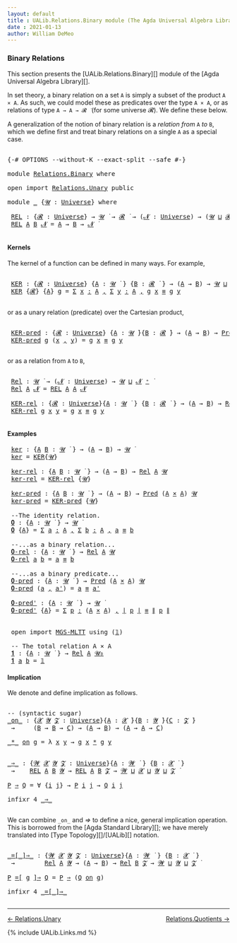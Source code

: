 ```yaml
---
layout: default
title : UALib.Relations.Binary module (The Agda Universal Algebra Library)
date : 2021-01-13
author: William DeMeo
---
```


### <a id="binary-relations">Binary Relations</a>

This section presents the [UALib.Relations.Binary][] module of the [Agda Universal Algebra Library][].

In set theory, a binary relation on a set `A` is simply a subset of the product `A × A`.  As such, we could model these as predicates over the type `A × A`, or as relations of type `A → A → 𝓡 ̇` (for some universe 𝓡). We define these below.

A generalization of the notion of binary relation is a *relation from* `A` *to* `B`, which we define first and treat binary relations on a single `A` as a special case.

<pre class="Agda">

<a id="722" class="Symbol">{-#</a> <a id="726" class="Keyword">OPTIONS</a> <a id="734" class="Pragma">--without-K</a> <a id="746" class="Pragma">--exact-split</a> <a id="760" class="Pragma">--safe</a> <a id="767" class="Symbol">#-}</a>

<a id="772" class="Keyword">module</a> <a id="779" href="Relations.Binary.html" class="Module">Relations.Binary</a> <a id="796" class="Keyword">where</a>

<a id="803" class="Keyword">open</a> <a id="808" class="Keyword">import</a> <a id="815" href="Relations.Unary.html" class="Module">Relations.Unary</a> <a id="831" class="Keyword">public</a>

<a id="839" class="Keyword">module</a> <a id="846" href="Relations.Binary.html#846" class="Module">_</a> <a id="848" class="Symbol">{</a><a id="849" href="Relations.Binary.html#849" class="Bound">𝓤</a> <a id="851" class="Symbol">:</a> <a id="853" href="Agda.Primitive.html#423" class="Postulate">Universe</a><a id="861" class="Symbol">}</a> <a id="863" class="Keyword">where</a>

 <a id="871" href="Relations.Binary.html#871" class="Function">REL</a> <a id="875" class="Symbol">:</a> <a id="877" class="Symbol">{</a><a id="878" href="Relations.Binary.html#878" class="Bound">𝓡</a> <a id="880" class="Symbol">:</a> <a id="882" href="Agda.Primitive.html#423" class="Postulate">Universe</a><a id="890" class="Symbol">}</a> <a id="892" class="Symbol">→</a> <a id="894" href="Relations.Binary.html#849" class="Bound">𝓤</a> <a id="896" href="Universes.html#403" class="Function Operator">̇</a> <a id="898" class="Symbol">→</a> <a id="900" href="Relations.Binary.html#878" class="Bound">𝓡</a> <a id="902" href="Universes.html#403" class="Function Operator">̇</a> <a id="904" class="Symbol">→</a> <a id="906" class="Symbol">(</a><a id="907" href="Relations.Binary.html#907" class="Bound">𝓝</a> <a id="909" class="Symbol">:</a> <a id="911" href="Agda.Primitive.html#423" class="Postulate">Universe</a><a id="919" class="Symbol">)</a> <a id="921" class="Symbol">→</a> <a id="923" class="Symbol">(</a><a id="924" href="Relations.Binary.html#849" class="Bound">𝓤</a> <a id="926" href="Agda.Primitive.html#636" class="Primitive Operator">⊔</a> <a id="928" href="Relations.Binary.html#878" class="Bound">𝓡</a> <a id="930" href="Agda.Primitive.html#636" class="Primitive Operator">⊔</a> <a id="932" href="Relations.Binary.html#907" class="Bound">𝓝</a> <a id="934" href="Agda.Primitive.html#606" class="Primitive Operator">⁺</a><a id="935" class="Symbol">)</a> <a id="937" href="Universes.html#403" class="Function Operator">̇</a>
 <a id="940" href="Relations.Binary.html#871" class="Function">REL</a> <a id="944" href="Relations.Binary.html#944" class="Bound">A</a> <a id="946" href="Relations.Binary.html#946" class="Bound">B</a> <a id="948" href="Relations.Binary.html#948" class="Bound">𝓝</a> <a id="950" class="Symbol">=</a> <a id="952" href="Relations.Binary.html#944" class="Bound">A</a> <a id="954" class="Symbol">→</a> <a id="956" href="Relations.Binary.html#946" class="Bound">B</a> <a id="958" class="Symbol">→</a> <a id="960" href="Relations.Binary.html#948" class="Bound">𝓝</a> <a id="962" href="Universes.html#403" class="Function Operator">̇</a>

</pre>


#### <a id="kernels">Kernels</a>

The kernel of a function can be defined in many ways. For example,

<pre class="Agda">

 <a id="1095" href="Relations.Binary.html#1095" class="Function">KER</a> <a id="1099" class="Symbol">:</a> <a id="1101" class="Symbol">{</a><a id="1102" href="Relations.Binary.html#1102" class="Bound">𝓡</a> <a id="1104" class="Symbol">:</a> <a id="1106" href="Agda.Primitive.html#423" class="Postulate">Universe</a><a id="1114" class="Symbol">}</a> <a id="1116" class="Symbol">{</a><a id="1117" href="Relations.Binary.html#1117" class="Bound">A</a> <a id="1119" class="Symbol">:</a> <a id="1121" href="Relations.Binary.html#849" class="Bound">𝓤</a> <a id="1123" href="Universes.html#403" class="Function Operator">̇</a> <a id="1125" class="Symbol">}</a> <a id="1127" class="Symbol">{</a><a id="1128" href="Relations.Binary.html#1128" class="Bound">B</a> <a id="1130" class="Symbol">:</a> <a id="1132" href="Relations.Binary.html#1102" class="Bound">𝓡</a> <a id="1134" href="Universes.html#403" class="Function Operator">̇</a> <a id="1136" class="Symbol">}</a> <a id="1138" class="Symbol">→</a> <a id="1140" class="Symbol">(</a><a id="1141" href="Relations.Binary.html#1117" class="Bound">A</a> <a id="1143" class="Symbol">→</a> <a id="1145" href="Relations.Binary.html#1128" class="Bound">B</a><a id="1146" class="Symbol">)</a> <a id="1148" class="Symbol">→</a> <a id="1150" href="Relations.Binary.html#849" class="Bound">𝓤</a> <a id="1152" href="Agda.Primitive.html#636" class="Primitive Operator">⊔</a> <a id="1154" href="Relations.Binary.html#1102" class="Bound">𝓡</a> <a id="1156" href="Universes.html#403" class="Function Operator">̇</a>
 <a id="1159" href="Relations.Binary.html#1095" class="Function">KER</a> <a id="1163" class="Symbol">{</a><a id="1164" href="Relations.Binary.html#1164" class="Bound">𝓡</a><a id="1165" class="Symbol">}</a> <a id="1167" class="Symbol">{</a><a id="1168" href="Relations.Binary.html#1168" class="Bound">A</a><a id="1169" class="Symbol">}</a> <a id="1171" href="Relations.Binary.html#1171" class="Bound">g</a> <a id="1173" class="Symbol">=</a> <a id="1175" href="MGS-MLTT.html#3074" class="Function">Σ</a> <a id="1177" href="Relations.Binary.html#1177" class="Bound">x</a> <a id="1179" href="MGS-MLTT.html#3074" class="Function">꞉</a> <a id="1181" href="Relations.Binary.html#1168" class="Bound">A</a> <a id="1183" href="MGS-MLTT.html#3074" class="Function">,</a> <a id="1185" href="MGS-MLTT.html#3074" class="Function">Σ</a> <a id="1187" href="Relations.Binary.html#1187" class="Bound">y</a> <a id="1189" href="MGS-MLTT.html#3074" class="Function">꞉</a> <a id="1191" href="Relations.Binary.html#1168" class="Bound">A</a> <a id="1193" href="MGS-MLTT.html#3074" class="Function">,</a> <a id="1195" href="Relations.Binary.html#1171" class="Bound">g</a> <a id="1197" href="Relations.Binary.html#1177" class="Bound">x</a> <a id="1199" href="Prelude.Inverses.html#620" class="Datatype Operator">≡</a> <a id="1201" href="Relations.Binary.html#1171" class="Bound">g</a> <a id="1203" href="Relations.Binary.html#1187" class="Bound">y</a>

</pre>

or as a unary relation (predicate) over the Cartesian product,

<pre class="Agda">

 <a id="1297" href="Relations.Binary.html#1297" class="Function">KER-pred</a> <a id="1306" class="Symbol">:</a> <a id="1308" class="Symbol">{</a><a id="1309" href="Relations.Binary.html#1309" class="Bound">𝓡</a> <a id="1311" class="Symbol">:</a> <a id="1313" href="Agda.Primitive.html#423" class="Postulate">Universe</a><a id="1321" class="Symbol">}</a> <a id="1323" class="Symbol">{</a><a id="1324" href="Relations.Binary.html#1324" class="Bound">A</a> <a id="1326" class="Symbol">:</a> <a id="1328" href="Relations.Binary.html#849" class="Bound">𝓤</a> <a id="1330" href="Universes.html#403" class="Function Operator">̇</a><a id="1331" class="Symbol">}{</a><a id="1333" href="Relations.Binary.html#1333" class="Bound">B</a> <a id="1335" class="Symbol">:</a> <a id="1337" href="Relations.Binary.html#1309" class="Bound">𝓡</a> <a id="1339" href="Universes.html#403" class="Function Operator">̇</a><a id="1340" class="Symbol">}</a> <a id="1342" class="Symbol">→</a> <a id="1344" class="Symbol">(</a><a id="1345" href="Relations.Binary.html#1324" class="Bound">A</a> <a id="1347" class="Symbol">→</a> <a id="1349" href="Relations.Binary.html#1333" class="Bound">B</a><a id="1350" class="Symbol">)</a> <a id="1352" class="Symbol">→</a> <a id="1354" href="Relations.Unary.html#1062" class="Function">Pred</a> <a id="1359" class="Symbol">(</a><a id="1360" href="Relations.Binary.html#1324" class="Bound">A</a> <a id="1362" href="MGS-MLTT.html#3515" class="Function Operator">×</a> <a id="1364" href="Relations.Binary.html#1324" class="Bound">A</a><a id="1365" class="Symbol">)</a> <a id="1367" href="Relations.Binary.html#1309" class="Bound">𝓡</a>
 <a id="1370" href="Relations.Binary.html#1297" class="Function">KER-pred</a> <a id="1379" href="Relations.Binary.html#1379" class="Bound">g</a> <a id="1381" class="Symbol">(</a><a id="1382" href="Relations.Binary.html#1382" class="Bound">x</a> <a id="1384" href="Prelude.Equality.html#463" class="InductiveConstructor Operator">,</a> <a id="1386" href="Relations.Binary.html#1386" class="Bound">y</a><a id="1387" class="Symbol">)</a> <a id="1389" class="Symbol">=</a> <a id="1391" href="Relations.Binary.html#1379" class="Bound">g</a> <a id="1393" href="Relations.Binary.html#1382" class="Bound">x</a> <a id="1395" href="Prelude.Inverses.html#620" class="Datatype Operator">≡</a> <a id="1397" href="Relations.Binary.html#1379" class="Bound">g</a> <a id="1399" href="Relations.Binary.html#1386" class="Bound">y</a>

</pre>

or as a relation from `A` to `B`,

<pre class="Agda">

 <a id="1464" href="Relations.Binary.html#1464" class="Function">Rel</a> <a id="1468" class="Symbol">:</a> <a id="1470" href="Relations.Binary.html#849" class="Bound">𝓤</a> <a id="1472" href="Universes.html#403" class="Function Operator">̇</a> <a id="1474" class="Symbol">→</a> <a id="1476" class="Symbol">(</a><a id="1477" href="Relations.Binary.html#1477" class="Bound">𝓝</a> <a id="1479" class="Symbol">:</a> <a id="1481" href="Agda.Primitive.html#423" class="Postulate">Universe</a><a id="1489" class="Symbol">)</a> <a id="1491" class="Symbol">→</a> <a id="1493" href="Relations.Binary.html#849" class="Bound">𝓤</a> <a id="1495" href="Agda.Primitive.html#636" class="Primitive Operator">⊔</a> <a id="1497" href="Relations.Binary.html#1477" class="Bound">𝓝</a> <a id="1499" href="Agda.Primitive.html#606" class="Primitive Operator">⁺</a> <a id="1501" href="Universes.html#403" class="Function Operator">̇</a>
 <a id="1504" href="Relations.Binary.html#1464" class="Function">Rel</a> <a id="1508" href="Relations.Binary.html#1508" class="Bound">A</a> <a id="1510" href="Relations.Binary.html#1510" class="Bound">𝓝</a> <a id="1512" class="Symbol">=</a> <a id="1514" href="Relations.Binary.html#871" class="Function">REL</a> <a id="1518" href="Relations.Binary.html#1508" class="Bound">A</a> <a id="1520" href="Relations.Binary.html#1508" class="Bound">A</a> <a id="1522" href="Relations.Binary.html#1510" class="Bound">𝓝</a>

 <a id="1526" href="Relations.Binary.html#1526" class="Function">KER-rel</a> <a id="1534" class="Symbol">:</a> <a id="1536" class="Symbol">{</a><a id="1537" href="Relations.Binary.html#1537" class="Bound">𝓡</a> <a id="1539" class="Symbol">:</a> <a id="1541" href="Agda.Primitive.html#423" class="Postulate">Universe</a><a id="1549" class="Symbol">}{</a><a id="1551" href="Relations.Binary.html#1551" class="Bound">A</a> <a id="1553" class="Symbol">:</a> <a id="1555" href="Relations.Binary.html#849" class="Bound">𝓤</a> <a id="1557" href="Universes.html#403" class="Function Operator">̇</a> <a id="1559" class="Symbol">}</a> <a id="1561" class="Symbol">{</a><a id="1562" href="Relations.Binary.html#1562" class="Bound">B</a> <a id="1564" class="Symbol">:</a> <a id="1566" href="Relations.Binary.html#1537" class="Bound">𝓡</a> <a id="1568" href="Universes.html#403" class="Function Operator">̇</a> <a id="1570" class="Symbol">}</a> <a id="1572" class="Symbol">→</a> <a id="1574" class="Symbol">(</a><a id="1575" href="Relations.Binary.html#1551" class="Bound">A</a> <a id="1577" class="Symbol">→</a> <a id="1579" href="Relations.Binary.html#1562" class="Bound">B</a><a id="1580" class="Symbol">)</a> <a id="1582" class="Symbol">→</a> <a id="1584" href="Relations.Binary.html#1464" class="Function">Rel</a> <a id="1588" href="Relations.Binary.html#1551" class="Bound">A</a> <a id="1590" href="Relations.Binary.html#1537" class="Bound">𝓡</a>
 <a id="1593" href="Relations.Binary.html#1526" class="Function">KER-rel</a> <a id="1601" href="Relations.Binary.html#1601" class="Bound">g</a> <a id="1603" href="Relations.Binary.html#1603" class="Bound">x</a> <a id="1605" href="Relations.Binary.html#1605" class="Bound">y</a> <a id="1607" class="Symbol">=</a> <a id="1609" href="Relations.Binary.html#1601" class="Bound">g</a> <a id="1611" href="Relations.Binary.html#1603" class="Bound">x</a> <a id="1613" href="Prelude.Inverses.html#620" class="Datatype Operator">≡</a> <a id="1615" href="Relations.Binary.html#1601" class="Bound">g</a> <a id="1617" href="Relations.Binary.html#1605" class="Bound">y</a>

</pre>

#### <a id="examples">Examples</a>

<pre class="Agda">
 <a id="1682" href="Relations.Binary.html#1682" class="Function">ker</a> <a id="1686" class="Symbol">:</a> <a id="1688" class="Symbol">{</a><a id="1689" href="Relations.Binary.html#1689" class="Bound">A</a> <a id="1691" href="Relations.Binary.html#1691" class="Bound">B</a> <a id="1693" class="Symbol">:</a> <a id="1695" href="Relations.Binary.html#849" class="Bound">𝓤</a> <a id="1697" href="Universes.html#403" class="Function Operator">̇</a> <a id="1699" class="Symbol">}</a> <a id="1701" class="Symbol">→</a> <a id="1703" class="Symbol">(</a><a id="1704" href="Relations.Binary.html#1689" class="Bound">A</a> <a id="1706" class="Symbol">→</a> <a id="1708" href="Relations.Binary.html#1691" class="Bound">B</a><a id="1709" class="Symbol">)</a> <a id="1711" class="Symbol">→</a> <a id="1713" href="Relations.Binary.html#849" class="Bound">𝓤</a> <a id="1715" href="Universes.html#403" class="Function Operator">̇</a>
 <a id="1718" href="Relations.Binary.html#1682" class="Function">ker</a> <a id="1722" class="Symbol">=</a> <a id="1724" href="Relations.Binary.html#1095" class="Function">KER</a><a id="1727" class="Symbol">{</a><a id="1728" href="Relations.Binary.html#849" class="Bound">𝓤</a><a id="1729" class="Symbol">}</a>

 <a id="1733" href="Relations.Binary.html#1733" class="Function">ker-rel</a> <a id="1741" class="Symbol">:</a> <a id="1743" class="Symbol">{</a><a id="1744" href="Relations.Binary.html#1744" class="Bound">A</a> <a id="1746" href="Relations.Binary.html#1746" class="Bound">B</a> <a id="1748" class="Symbol">:</a> <a id="1750" href="Relations.Binary.html#849" class="Bound">𝓤</a> <a id="1752" href="Universes.html#403" class="Function Operator">̇</a> <a id="1754" class="Symbol">}</a> <a id="1756" class="Symbol">→</a> <a id="1758" class="Symbol">(</a><a id="1759" href="Relations.Binary.html#1744" class="Bound">A</a> <a id="1761" class="Symbol">→</a> <a id="1763" href="Relations.Binary.html#1746" class="Bound">B</a><a id="1764" class="Symbol">)</a> <a id="1766" class="Symbol">→</a> <a id="1768" href="Relations.Binary.html#1464" class="Function">Rel</a> <a id="1772" href="Relations.Binary.html#1744" class="Bound">A</a> <a id="1774" href="Relations.Binary.html#849" class="Bound">𝓤</a>
 <a id="1777" href="Relations.Binary.html#1733" class="Function">ker-rel</a> <a id="1785" class="Symbol">=</a> <a id="1787" href="Relations.Binary.html#1526" class="Function">KER-rel</a> <a id="1795" class="Symbol">{</a><a id="1796" href="Relations.Binary.html#849" class="Bound">𝓤</a><a id="1797" class="Symbol">}</a>

 <a id="1801" href="Relations.Binary.html#1801" class="Function">ker-pred</a> <a id="1810" class="Symbol">:</a> <a id="1812" class="Symbol">{</a><a id="1813" href="Relations.Binary.html#1813" class="Bound">A</a> <a id="1815" href="Relations.Binary.html#1815" class="Bound">B</a> <a id="1817" class="Symbol">:</a> <a id="1819" href="Relations.Binary.html#849" class="Bound">𝓤</a> <a id="1821" href="Universes.html#403" class="Function Operator">̇</a> <a id="1823" class="Symbol">}</a> <a id="1825" class="Symbol">→</a> <a id="1827" class="Symbol">(</a><a id="1828" href="Relations.Binary.html#1813" class="Bound">A</a> <a id="1830" class="Symbol">→</a> <a id="1832" href="Relations.Binary.html#1815" class="Bound">B</a><a id="1833" class="Symbol">)</a> <a id="1835" class="Symbol">→</a> <a id="1837" href="Relations.Unary.html#1062" class="Function">Pred</a> <a id="1842" class="Symbol">(</a><a id="1843" href="Relations.Binary.html#1813" class="Bound">A</a> <a id="1845" href="MGS-MLTT.html#3515" class="Function Operator">×</a> <a id="1847" href="Relations.Binary.html#1813" class="Bound">A</a><a id="1848" class="Symbol">)</a> <a id="1850" href="Relations.Binary.html#849" class="Bound">𝓤</a>
 <a id="1853" href="Relations.Binary.html#1801" class="Function">ker-pred</a> <a id="1862" class="Symbol">=</a> <a id="1864" href="Relations.Binary.html#1297" class="Function">KER-pred</a> <a id="1873" class="Symbol">{</a><a id="1874" href="Relations.Binary.html#849" class="Bound">𝓤</a><a id="1875" class="Symbol">}</a>

 <a id="1879" class="Comment">--The identity relation.</a>
 <a id="1905" href="Relations.Binary.html#1905" class="Function">𝟎</a> <a id="1907" class="Symbol">:</a> <a id="1909" class="Symbol">{</a><a id="1910" href="Relations.Binary.html#1910" class="Bound">A</a> <a id="1912" class="Symbol">:</a> <a id="1914" href="Relations.Binary.html#849" class="Bound">𝓤</a> <a id="1916" href="Universes.html#403" class="Function Operator">̇</a> <a id="1918" class="Symbol">}</a> <a id="1920" class="Symbol">→</a> <a id="1922" href="Relations.Binary.html#849" class="Bound">𝓤</a> <a id="1924" href="Universes.html#403" class="Function Operator">̇</a>
 <a id="1927" href="Relations.Binary.html#1905" class="Function">𝟎</a> <a id="1929" class="Symbol">{</a><a id="1930" href="Relations.Binary.html#1930" class="Bound">A</a><a id="1931" class="Symbol">}</a> <a id="1933" class="Symbol">=</a> <a id="1935" href="MGS-MLTT.html#3074" class="Function">Σ</a> <a id="1937" href="Relations.Binary.html#1937" class="Bound">a</a> <a id="1939" href="MGS-MLTT.html#3074" class="Function">꞉</a> <a id="1941" href="Relations.Binary.html#1930" class="Bound">A</a> <a id="1943" href="MGS-MLTT.html#3074" class="Function">,</a> <a id="1945" href="MGS-MLTT.html#3074" class="Function">Σ</a> <a id="1947" href="Relations.Binary.html#1947" class="Bound">b</a> <a id="1949" href="MGS-MLTT.html#3074" class="Function">꞉</a> <a id="1951" href="Relations.Binary.html#1930" class="Bound">A</a> <a id="1953" href="MGS-MLTT.html#3074" class="Function">,</a> <a id="1955" href="Relations.Binary.html#1937" class="Bound">a</a> <a id="1957" href="Prelude.Inverses.html#620" class="Datatype Operator">≡</a> <a id="1959" href="Relations.Binary.html#1947" class="Bound">b</a>

 <a id="1963" class="Comment">--...as a binary relation...</a>
 <a id="1993" href="Relations.Binary.html#1993" class="Function">𝟎-rel</a> <a id="1999" class="Symbol">:</a> <a id="2001" class="Symbol">{</a><a id="2002" href="Relations.Binary.html#2002" class="Bound">A</a> <a id="2004" class="Symbol">:</a> <a id="2006" href="Relations.Binary.html#849" class="Bound">𝓤</a> <a id="2008" href="Universes.html#403" class="Function Operator">̇</a> <a id="2010" class="Symbol">}</a> <a id="2012" class="Symbol">→</a> <a id="2014" href="Relations.Binary.html#1464" class="Function">Rel</a> <a id="2018" href="Relations.Binary.html#2002" class="Bound">A</a> <a id="2020" href="Relations.Binary.html#849" class="Bound">𝓤</a>
 <a id="2023" href="Relations.Binary.html#1993" class="Function">𝟎-rel</a> <a id="2029" href="Relations.Binary.html#2029" class="Bound">a</a> <a id="2031" href="Relations.Binary.html#2031" class="Bound">b</a> <a id="2033" class="Symbol">=</a> <a id="2035" href="Relations.Binary.html#2029" class="Bound">a</a> <a id="2037" href="Prelude.Inverses.html#620" class="Datatype Operator">≡</a> <a id="2039" href="Relations.Binary.html#2031" class="Bound">b</a>

 <a id="2043" class="Comment">--...as a binary predicate...</a>
 <a id="2074" href="Relations.Binary.html#2074" class="Function">𝟎-pred</a> <a id="2081" class="Symbol">:</a> <a id="2083" class="Symbol">{</a><a id="2084" href="Relations.Binary.html#2084" class="Bound">A</a> <a id="2086" class="Symbol">:</a> <a id="2088" href="Relations.Binary.html#849" class="Bound">𝓤</a> <a id="2090" href="Universes.html#403" class="Function Operator">̇</a> <a id="2092" class="Symbol">}</a> <a id="2094" class="Symbol">→</a> <a id="2096" href="Relations.Unary.html#1062" class="Function">Pred</a> <a id="2101" class="Symbol">(</a><a id="2102" href="Relations.Binary.html#2084" class="Bound">A</a> <a id="2104" href="MGS-MLTT.html#3515" class="Function Operator">×</a> <a id="2106" href="Relations.Binary.html#2084" class="Bound">A</a><a id="2107" class="Symbol">)</a> <a id="2109" href="Relations.Binary.html#849" class="Bound">𝓤</a>
 <a id="2112" href="Relations.Binary.html#2074" class="Function">𝟎-pred</a> <a id="2119" class="Symbol">(</a><a id="2120" href="Relations.Binary.html#2120" class="Bound">a</a> <a id="2122" href="Prelude.Equality.html#463" class="InductiveConstructor Operator">,</a> <a id="2124" href="Relations.Binary.html#2124" class="Bound">a&#39;</a><a id="2126" class="Symbol">)</a> <a id="2128" class="Symbol">=</a> <a id="2130" href="Relations.Binary.html#2120" class="Bound">a</a> <a id="2132" href="Prelude.Inverses.html#620" class="Datatype Operator">≡</a> <a id="2134" href="Relations.Binary.html#2124" class="Bound">a&#39;</a>

 <a id="2139" href="Relations.Binary.html#2139" class="Function">𝟎-pred&#39;</a> <a id="2147" class="Symbol">:</a> <a id="2149" class="Symbol">{</a><a id="2150" href="Relations.Binary.html#2150" class="Bound">A</a> <a id="2152" class="Symbol">:</a> <a id="2154" href="Relations.Binary.html#849" class="Bound">𝓤</a> <a id="2156" href="Universes.html#403" class="Function Operator">̇</a> <a id="2158" class="Symbol">}</a> <a id="2160" class="Symbol">→</a> <a id="2162" href="Relations.Binary.html#849" class="Bound">𝓤</a> <a id="2164" href="Universes.html#403" class="Function Operator">̇</a>
 <a id="2167" href="Relations.Binary.html#2139" class="Function">𝟎-pred&#39;</a> <a id="2175" class="Symbol">{</a><a id="2176" href="Relations.Binary.html#2176" class="Bound">A</a><a id="2177" class="Symbol">}</a> <a id="2179" class="Symbol">=</a> <a id="2181" href="MGS-MLTT.html#3074" class="Function">Σ</a> <a id="2183" href="Relations.Binary.html#2183" class="Bound">p</a> <a id="2185" href="MGS-MLTT.html#3074" class="Function">꞉</a> <a id="2187" class="Symbol">(</a><a id="2188" href="Relations.Binary.html#2176" class="Bound">A</a> <a id="2190" href="MGS-MLTT.html#3515" class="Function Operator">×</a> <a id="2192" href="Relations.Binary.html#2176" class="Bound">A</a><a id="2193" class="Symbol">)</a> <a id="2195" href="MGS-MLTT.html#3074" class="Function">,</a> <a id="2197" href="Prelude.Preliminaries.html#13569" class="Function Operator">∣</a> <a id="2199" href="Relations.Binary.html#2183" class="Bound">p</a> <a id="2201" href="Prelude.Preliminaries.html#13569" class="Function Operator">∣</a> <a id="2203" href="Prelude.Inverses.html#620" class="Datatype Operator">≡</a> <a id="2205" href="Prelude.Preliminaries.html#13647" class="Function Operator">∥</a> <a id="2207" href="Relations.Binary.html#2183" class="Bound">p</a> <a id="2209" href="Prelude.Preliminaries.html#13647" class="Function Operator">∥</a>


 <a id="2214" class="Keyword">open</a> <a id="2219" class="Keyword">import</a> <a id="2226" href="MGS-MLTT.html" class="Module">MGS-MLTT</a> <a id="2235" class="Keyword">using</a> <a id="2241" class="Symbol">(</a><a id="2242" href="MGS-MLTT.html#408" class="Function">𝟙</a><a id="2243" class="Symbol">)</a>

 <a id="2247" class="Comment">-- The total relation A × A</a>
 <a id="2276" href="Relations.Binary.html#2276" class="Function">𝟏</a> <a id="2278" class="Symbol">:</a> <a id="2280" class="Symbol">{</a><a id="2281" href="Relations.Binary.html#2281" class="Bound">A</a> <a id="2283" class="Symbol">:</a> <a id="2285" href="Relations.Binary.html#849" class="Bound">𝓤</a> <a id="2287" href="Universes.html#403" class="Function Operator">̇</a> <a id="2289" class="Symbol">}</a> <a id="2291" class="Symbol">→</a> <a id="2293" href="Relations.Binary.html#1464" class="Function">Rel</a> <a id="2297" href="Relations.Binary.html#2281" class="Bound">A</a> <a id="2299" href="Agda.Primitive.html#590" class="Primitive">𝓤₀</a>
 <a id="2303" href="Relations.Binary.html#2276" class="Function">𝟏</a> <a id="2305" href="Relations.Binary.html#2305" class="Bound">a</a> <a id="2307" href="Relations.Binary.html#2307" class="Bound">b</a> <a id="2309" class="Symbol">=</a> <a id="2311" href="MGS-MLTT.html#408" class="Function">𝟙</a>
</pre>



#### <a id="implication">Implication</a>

We denote and define implication as follows.

<pre class="Agda">

<a id="2429" class="Comment">-- (syntactic sugar)</a>
<a id="_on_"></a><a id="2450" href="Relations.Binary.html#2450" class="Function Operator">_on_</a> <a id="2455" class="Symbol">:</a> <a id="2457" class="Symbol">{</a><a id="2458" href="Relations.Binary.html#2458" class="Bound">𝓧</a> <a id="2460" href="Relations.Binary.html#2460" class="Bound">𝓨</a> <a id="2462" href="Relations.Binary.html#2462" class="Bound">𝓩</a> <a id="2464" class="Symbol">:</a> <a id="2466" href="Agda.Primitive.html#423" class="Postulate">Universe</a><a id="2474" class="Symbol">}{</a><a id="2476" href="Relations.Binary.html#2476" class="Bound">A</a> <a id="2478" class="Symbol">:</a> <a id="2480" href="Relations.Binary.html#2458" class="Bound">𝓧</a> <a id="2482" href="Universes.html#403" class="Function Operator">̇</a><a id="2483" class="Symbol">}{</a><a id="2485" href="Relations.Binary.html#2485" class="Bound">B</a> <a id="2487" class="Symbol">:</a> <a id="2489" href="Relations.Binary.html#2460" class="Bound">𝓨</a> <a id="2491" href="Universes.html#403" class="Function Operator">̇</a><a id="2492" class="Symbol">}{</a><a id="2494" href="Relations.Binary.html#2494" class="Bound">C</a> <a id="2496" class="Symbol">:</a> <a id="2498" href="Relations.Binary.html#2462" class="Bound">𝓩</a> <a id="2500" href="Universes.html#403" class="Function Operator">̇</a><a id="2501" class="Symbol">}</a>
 <a id="2504" class="Symbol">→</a>     <a id="2510" class="Symbol">(</a><a id="2511" href="Relations.Binary.html#2485" class="Bound">B</a> <a id="2513" class="Symbol">→</a> <a id="2515" href="Relations.Binary.html#2485" class="Bound">B</a> <a id="2517" class="Symbol">→</a> <a id="2519" href="Relations.Binary.html#2494" class="Bound">C</a><a id="2520" class="Symbol">)</a> <a id="2522" class="Symbol">→</a> <a id="2524" class="Symbol">(</a><a id="2525" href="Relations.Binary.html#2476" class="Bound">A</a> <a id="2527" class="Symbol">→</a> <a id="2529" href="Relations.Binary.html#2485" class="Bound">B</a><a id="2530" class="Symbol">)</a> <a id="2532" class="Symbol">→</a> <a id="2534" class="Symbol">(</a><a id="2535" href="Relations.Binary.html#2476" class="Bound">A</a> <a id="2537" class="Symbol">→</a> <a id="2539" href="Relations.Binary.html#2476" class="Bound">A</a> <a id="2541" class="Symbol">→</a> <a id="2543" href="Relations.Binary.html#2494" class="Bound">C</a><a id="2544" class="Symbol">)</a>

<a id="2547" href="Relations.Binary.html#2547" class="Bound Operator">_*_</a> <a id="2551" href="Relations.Binary.html#2450" class="Function Operator">on</a> <a id="2554" href="Relations.Binary.html#2554" class="Bound">g</a> <a id="2556" class="Symbol">=</a> <a id="2558" class="Symbol">λ</a> <a id="2560" href="Relations.Binary.html#2560" class="Bound">x</a> <a id="2562" href="Relations.Binary.html#2562" class="Bound">y</a> <a id="2564" class="Symbol">→</a> <a id="2566" href="Relations.Binary.html#2554" class="Bound">g</a> <a id="2568" href="Relations.Binary.html#2560" class="Bound">x</a> <a id="2570" href="Relations.Binary.html#2547" class="Bound Operator">*</a> <a id="2572" href="Relations.Binary.html#2554" class="Bound">g</a> <a id="2574" href="Relations.Binary.html#2562" class="Bound">y</a>


<a id="_⇒_"></a><a id="2578" href="Relations.Binary.html#2578" class="Function Operator">_⇒_</a> <a id="2582" class="Symbol">:</a> <a id="2584" class="Symbol">{</a><a id="2585" href="Relations.Binary.html#2585" class="Bound">𝓦</a> <a id="2587" href="Relations.Binary.html#2587" class="Bound">𝓧</a> <a id="2589" href="Relations.Binary.html#2589" class="Bound">𝓨</a> <a id="2591" href="Relations.Binary.html#2591" class="Bound">𝓩</a> <a id="2593" class="Symbol">:</a> <a id="2595" href="Agda.Primitive.html#423" class="Postulate">Universe</a><a id="2603" class="Symbol">}{</a><a id="2605" href="Relations.Binary.html#2605" class="Bound">A</a> <a id="2607" class="Symbol">:</a> <a id="2609" href="Relations.Binary.html#2585" class="Bound">𝓦</a> <a id="2611" href="Universes.html#403" class="Function Operator">̇</a> <a id="2613" class="Symbol">}</a> <a id="2615" class="Symbol">{</a><a id="2616" href="Relations.Binary.html#2616" class="Bound">B</a> <a id="2618" class="Symbol">:</a> <a id="2620" href="Relations.Binary.html#2587" class="Bound">𝓧</a> <a id="2622" href="Universes.html#403" class="Function Operator">̇</a> <a id="2624" class="Symbol">}</a>
 <a id="2627" class="Symbol">→</a>    <a id="2632" href="Relations.Binary.html#871" class="Function">REL</a> <a id="2636" href="Relations.Binary.html#2605" class="Bound">A</a> <a id="2638" href="Relations.Binary.html#2616" class="Bound">B</a> <a id="2640" href="Relations.Binary.html#2589" class="Bound">𝓨</a> <a id="2642" class="Symbol">→</a> <a id="2644" href="Relations.Binary.html#871" class="Function">REL</a> <a id="2648" href="Relations.Binary.html#2605" class="Bound">A</a> <a id="2650" href="Relations.Binary.html#2616" class="Bound">B</a> <a id="2652" href="Relations.Binary.html#2591" class="Bound">𝓩</a> <a id="2654" class="Symbol">→</a> <a id="2656" href="Relations.Binary.html#2585" class="Bound">𝓦</a> <a id="2658" href="Agda.Primitive.html#636" class="Primitive Operator">⊔</a> <a id="2660" href="Relations.Binary.html#2587" class="Bound">𝓧</a> <a id="2662" href="Agda.Primitive.html#636" class="Primitive Operator">⊔</a> <a id="2664" href="Relations.Binary.html#2589" class="Bound">𝓨</a> <a id="2666" href="Agda.Primitive.html#636" class="Primitive Operator">⊔</a> <a id="2668" href="Relations.Binary.html#2591" class="Bound">𝓩</a> <a id="2670" href="Universes.html#403" class="Function Operator">̇</a>

<a id="2673" href="Relations.Binary.html#2673" class="Bound">P</a> <a id="2675" href="Relations.Binary.html#2578" class="Function Operator">⇒</a> <a id="2677" href="Relations.Binary.html#2677" class="Bound">Q</a> <a id="2679" class="Symbol">=</a> <a id="2681" class="Symbol">∀</a> <a id="2683" class="Symbol">{</a><a id="2684" href="Relations.Binary.html#2684" class="Bound">i</a> <a id="2686" href="Relations.Binary.html#2686" class="Bound">j</a><a id="2687" class="Symbol">}</a> <a id="2689" class="Symbol">→</a> <a id="2691" href="Relations.Binary.html#2673" class="Bound">P</a> <a id="2693" href="Relations.Binary.html#2684" class="Bound">i</a> <a id="2695" href="Relations.Binary.html#2686" class="Bound">j</a> <a id="2697" class="Symbol">→</a> <a id="2699" href="Relations.Binary.html#2677" class="Bound">Q</a> <a id="2701" href="Relations.Binary.html#2684" class="Bound">i</a> <a id="2703" href="Relations.Binary.html#2686" class="Bound">j</a>

<a id="2706" class="Keyword">infixr</a> <a id="2713" class="Number">4</a> <a id="2715" href="Relations.Binary.html#2578" class="Function Operator">_⇒_</a>

</pre>

We can combine `_on_` and _⇒_ to define a nice, general implication operation. This is borrowed from the [Agda Standard Library][]; we have merely translated into [Type Topology][]/[UALib][] notation.

<pre class="Agda">

<a id="_=[_]⇒_"></a><a id="2948" href="Relations.Binary.html#2948" class="Function Operator">_=[_]⇒_</a> <a id="2956" class="Symbol">:</a> <a id="2958" class="Symbol">{</a><a id="2959" href="Relations.Binary.html#2959" class="Bound">𝓦</a> <a id="2961" href="Relations.Binary.html#2961" class="Bound">𝓧</a> <a id="2963" href="Relations.Binary.html#2963" class="Bound">𝓨</a> <a id="2965" href="Relations.Binary.html#2965" class="Bound">𝓩</a> <a id="2967" class="Symbol">:</a> <a id="2969" href="Agda.Primitive.html#423" class="Postulate">Universe</a><a id="2977" class="Symbol">}{</a><a id="2979" href="Relations.Binary.html#2979" class="Bound">A</a> <a id="2981" class="Symbol">:</a> <a id="2983" href="Relations.Binary.html#2959" class="Bound">𝓦</a> <a id="2985" href="Universes.html#403" class="Function Operator">̇</a> <a id="2987" class="Symbol">}</a> <a id="2989" class="Symbol">{</a><a id="2990" href="Relations.Binary.html#2990" class="Bound">B</a> <a id="2992" class="Symbol">:</a> <a id="2994" href="Relations.Binary.html#2961" class="Bound">𝓧</a> <a id="2996" href="Universes.html#403" class="Function Operator">̇</a> <a id="2998" class="Symbol">}</a>
 <a id="3001" class="Symbol">→</a>        <a id="3010" href="Relations.Binary.html#1464" class="Function">Rel</a> <a id="3014" href="Relations.Binary.html#2979" class="Bound">A</a> <a id="3016" href="Relations.Binary.html#2963" class="Bound">𝓨</a> <a id="3018" class="Symbol">→</a> <a id="3020" class="Symbol">(</a><a id="3021" href="Relations.Binary.html#2979" class="Bound">A</a> <a id="3023" class="Symbol">→</a> <a id="3025" href="Relations.Binary.html#2990" class="Bound">B</a><a id="3026" class="Symbol">)</a> <a id="3028" class="Symbol">→</a> <a id="3030" href="Relations.Binary.html#1464" class="Function">Rel</a> <a id="3034" href="Relations.Binary.html#2990" class="Bound">B</a> <a id="3036" href="Relations.Binary.html#2965" class="Bound">𝓩</a> <a id="3038" class="Symbol">→</a> <a id="3040" href="Relations.Binary.html#2959" class="Bound">𝓦</a> <a id="3042" href="Agda.Primitive.html#636" class="Primitive Operator">⊔</a> <a id="3044" href="Relations.Binary.html#2963" class="Bound">𝓨</a> <a id="3046" href="Agda.Primitive.html#636" class="Primitive Operator">⊔</a> <a id="3048" href="Relations.Binary.html#2965" class="Bound">𝓩</a> <a id="3050" href="Universes.html#403" class="Function Operator">̇</a>

<a id="3053" href="Relations.Binary.html#3053" class="Bound">P</a> <a id="3055" href="Relations.Binary.html#2948" class="Function Operator">=[</a> <a id="3058" href="Relations.Binary.html#3058" class="Bound">g</a> <a id="3060" href="Relations.Binary.html#2948" class="Function Operator">]⇒</a> <a id="3063" href="Relations.Binary.html#3063" class="Bound">Q</a> <a id="3065" class="Symbol">=</a> <a id="3067" href="Relations.Binary.html#3053" class="Bound">P</a> <a id="3069" href="Relations.Binary.html#2578" class="Function Operator">⇒</a> <a id="3071" class="Symbol">(</a><a id="3072" href="Relations.Binary.html#3063" class="Bound">Q</a> <a id="3074" href="Relations.Binary.html#2450" class="Function Operator">on</a> <a id="3077" href="Relations.Binary.html#3058" class="Bound">g</a><a id="3078" class="Symbol">)</a>

<a id="3081" class="Keyword">infixr</a> <a id="3088" class="Number">4</a> <a id="3090" href="Relations.Binary.html#2948" class="Function Operator">_=[_]⇒_</a>

</pre>


--------------------------------------

[← Relations.Unary](Relations.Unary.html)
<span style="float:right;">[Relations.Quotients →](Relations.Quotients.html)</span>

{% include UALib.Links.md %}
